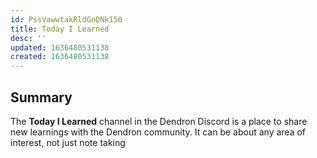 ```yaml
---
id: PssVawwtakRldGnDNk150
title: Today I Learned
desc: ''
updated: 1636480531138
created: 1636480531138
---
```


## Summary

The **Today I Learned** channel in the Dendron Discord is a place to share new learnings with the Dendron community. It can be about any area of interest, not just note taking
